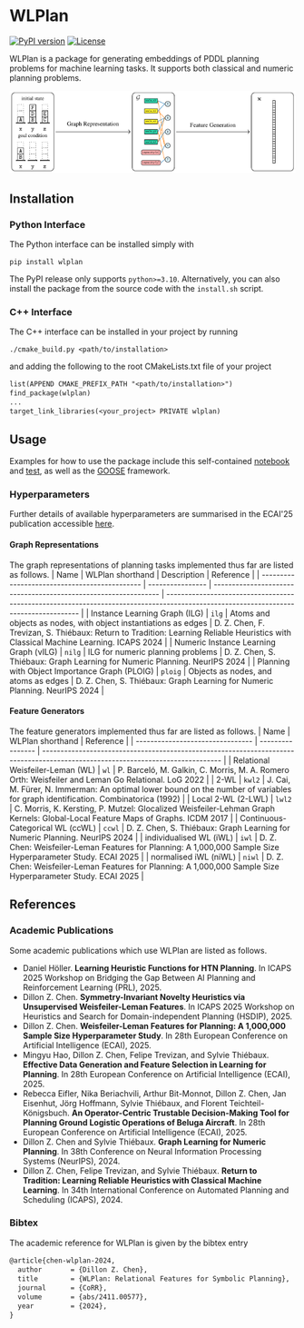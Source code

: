 WLPlan
======

[![PyPI version](https://badge.fury.io/py/wlplan.svg)](https://pypi.org/project/wlplan/)
[![License](https://img.shields.io/pypi/l/wlplan)](https://github.com/DillonZChen/wlplan/LICENSE)

WLPlan is a package for generating embeddings of PDDL planning problems for machine learning tasks. It supports both classical and numeric planning problems.

<p align="center">
    <img src="https://raw.githubusercontent.com/DillonZChen/wlplan/refs/heads/main/image.png" alt="WLPlan" title="WLPlan"/>
</p>

## Installation
### Python Interface
The Python interface can be installed simply with

    pip install wlplan

The PyPI release only supports `python>=3.10`. Alternatively, you can also install the package from the source code with the `install.sh` script.

### C++ Interface
The C++ interface can be installed in your project by running

    ./cmake_build.py <path/to/installation>

and adding the following to the root CMakeLists.txt file of your project

    list(APPEND CMAKE_PREFIX_PATH "<path/to/installation>")
    find_package(wlplan)
    ...
    target_link_libraries(<your_project> PRIVATE wlplan)

## Usage
Examples for how to use the package include this self-contained [notebook](https://github.com/DillonZChen/wlplan/blob/main/docs/examples/blocksworld.ipynb) and [test](https://github.com/DillonZChen/wlplan/blob/main/tests/test_train_eval_blocks.py), as well as the [GOOSE](https://github.com/DillonZChen/goose) framework.

### Hyperparameters
Further details of available hyperparameters are summarised in the ECAI'25 publication accessible [here](https://arxiv.org/abs/2508.18515).

#### Graph Representations
The graph representations of planning tasks implemented thus far are listed as follows.
| Name                                          | WLPlan shorthand | Description                                                     | Reference                                                                                                                            |
| --------------------------------------------- | ---------------- | --------------------------------------------------------------- | ------------------------------------------------------------------------------------------------------------------------------------ |
| Instance Learning Graph (ILG)                 | `ilg`            | Atoms and objects as nodes, with object instantiations as edges | D. Z. Chen, F. Trevizan, S. Thiébaux:  Return to Tradition: Learning Reliable Heuristics with Classical Machine Learning. ICAPS 2024 |
| Numeric Instance Learning Graph (νILG)        | `nilg`           | ILG for numeric planning problems                               | D. Z. Chen, S. Thiébaux:  Graph Learning for Numeric Planning. NeurIPS 2024                                                          |
| Planning with Object Importance Graph (PLOIG) | `ploig`          | Objects as nodes, and atoms as edges                            | D. Z. Chen, S. Thiébaux:  Graph Learning for Numeric Planning. NeurIPS 2024                                                          |

#### Feature Generators
The feature generators implemented thus far are listed as follows.
| Name                             | WLPlan shorthand | Reference                                                                                                                       |
| -------------------------------- | ---------------- | ------------------------------------------------------------------------------------------------------------------------------- |
| Relational Weisfeiler-Leman (WL) | `wl`             | P. Barceló, M. Galkin, C. Morris, M. A. Romero Orth: Weisfeiler and Leman Go Relational. LoG 2022                               |
| 2-WL                             | `kwl2`           | J. Cai, M. Fürer, N. Immerman: An optimal lower bound on the number of variables for graph identification. Combinatorica (1992) |
| Local 2-WL (2-LWL)               | `lwl2`           | C. Morris, K. Kersting, P. Mutzel: Glocalized Weisfeiler-Lehman Graph Kernels: Global-Local Feature Maps of Graphs. ICDM 2017   |
| Continuous-Categorical WL (ccWL) | `ccwl`           | D. Z. Chen, S. Thiébaux: Graph Learning for Numeric Planning. NeurIPS 2024                                                      |
| individualised WL (iWL)          | `iwl`            | D. Z. Chen: Weisfeiler-Leman Features for Planning: A 1,000,000 Sample Size Hyperparameter Study. ECAI 2025                     |
| normalised iWL (niWL)            | `niwl`           | D. Z. Chen: Weisfeiler-Leman Features for Planning: A 1,000,000 Sample Size Hyperparameter Study. ECAI 2025                     |

## References
### Academic Publications
Some academic publications which use WLPlan are listed as follows.
- Daniel Höller. **Learning Heuristic Functions for HTN Planning**. In ICAPS 2025 Workshop on Bridging the Gap Between AI Planning and Reinforcement Learning (PRL), 2025.
- Dillon Z. Chen. **Symmetry-Invariant Novelty Heuristics via Unsupervised Weisfeiler-Leman Features**. In ICAPS 2025 Workshop on Heuristics and Search for Domain-independent Planning (HSDIP), 2025. 
- Dillon Z. Chen. **Weisfeiler-Leman Features for Planning: A 1,000,000 Sample Size Hyperparameter Study**. In 28th European Conference on Artificial Intelligence (ECAI), 2025. 
- Mingyu Hao, Dillon Z. Chen, Felipe Trevizan, and Sylvie Thiébaux. **Effective Data Generation and Feature Selection in Learning for Planning**. In 28th European Conference on Artificial Intelligence (ECAI), 2025. 
- Rebecca Eifler, Nika Beriachvili, Arthur Bit-Monnot, Dillon Z. Chen, Jan Eisenhut, Jörg Hoffmann, Sylvie Thiébaux, and Florent Teichteil-Königsbuch. **An Operator-Centric Trustable Decision-Making Tool for Planning Ground Logistic Operations of Beluga Aircraft**. In 28th European Conference on Artificial Intelligence (ECAI), 2025. 
- Dillon Z. Chen and Sylvie Thiébaux. **Graph Learning for Numeric Planning**. In 38th Conference on Neural Information Processing Systems (NeurIPS), 2024. 
- Dillon Z. Chen, Felipe Trevizan, and Sylvie Thiébaux. **Return to Tradition: Learning Reliable Heuristics with Classical Machine Learning**. In 34th International Conference on Automated Planning and Scheduling (ICAPS), 2024. 

### Bibtex
The academic reference for WLPlan is given by the bibtex entry
```
@article{chen-wlplan-2024,
  author       = {Dillon Z. Chen},
  title        = {WLPlan: Relational Features for Symbolic Planning},
  journal      = {CoRR},
  volume       = {abs/2411.00577},
  year         = {2024},
}
```
